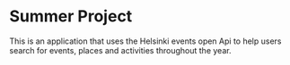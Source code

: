 # Summer Project

This is an application that uses the Helsinki events open Api to help users search for events, places and activities throughout the year.

